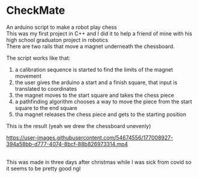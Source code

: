 # CheckMate
An arduino script to make a robot play chess </br>
This was my first project in C++ and I did it to help a friend of mine with his high school graduaton project in robotics</br>
There are two rails that move a magnet underneath the chessboard.</br>

The script works like that:</br>
1) a calibration sequence is started to find the limits of the magnet movement</br>
2) the user gives the arduino a start and a finish square, that input is translated to coordinates</br>
3) the magnet moves to the start square and takes the chess piece</br>
4) a pathfinding algorithm chooses a way to move the piece from the start square to the end square</br>
5) tha magnet releases the chess piece and gets to the starting position</br>

This is the result (yeah we drew the chessboard unevenly)</br>






https://user-images.githubusercontent.com/54674556/177008927-394a58bb-d777-4074-8bcf-88b826973314.mp4




<br />
This was made in three days after christmas while I was sick from covid so it seems to be pretty good ngl
